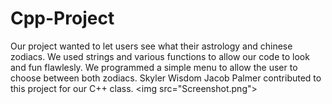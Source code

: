 # Cpp-Project
Our project wanted to let users see what their astrology and chinese zodiacs. We used strings and various functions to allow our
code to look and fun flawlesly. We programmed a simple menu to allow the user to choose between both zodiacs. Skyler Wisdom
Jacob Palmer contributed to this project for our C++ class.
<img src="Screenshot.png"\>
